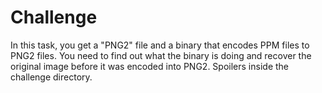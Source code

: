 # Challenge

In this task, you get a "PNG2" file and a binary that encodes PPM files to PNG2
files. You need to find out what the binary is doing and recover the original
image before it was encoded into PNG2. Spoilers inside the challenge directory.
